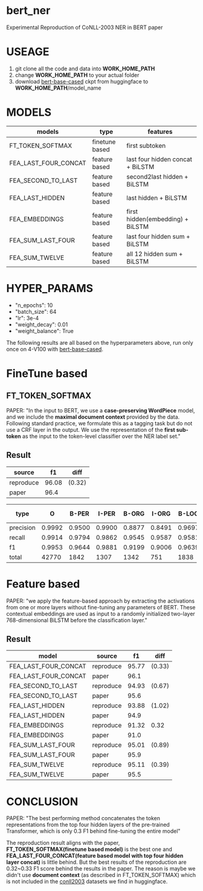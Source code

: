 # bert_ner
Experimental Reproduction of CoNLL-2003 NER in BERT paper

# USEAGE
1. git clone all the code and data into **WORK\_HOME\_PATH**
2. change **WORK\_HOME\_PATH** to your actual folder
3. download [bert-base-cased](https://huggingface.co/bert-base-cased) ckpt from huggingface to **WORK\_HOME\_PATH**/model_name

# MODELS
| models | type | features |
| --- | --- | --- |
| FT_TOKEN_SOFTMAX | finetune based | first subtoken |
| FEA_LAST_FOUR_CONCAT | feature based | last four hidden concat + BiLSTM |
| FEA_SECOND_TO_LAST | feature based | second2last hidden + BiLSTM |
| FEA_LAST_HIDDEN | feature based | last hidden + BiLSTM |
| FEA_EMBEDDINGS | feature based | first hidden(embedding) + BiLSTM |
| FEA_SUM_LAST_FOUR | feature based | last four hidden sum + BiLSTM |
| FEA_SUM_TWELVE | feature based | all 12 hidden sum + BiLSTM |

# HYPER_PARAMS
- "n_epochs": 10
- "batch_size": 64
- "lr": 3e-4
- "weight_decay": 0.01
- "weight_balance": True

The following results are all based on the hyperparameters above, run only once on 4-V100 with [bert-base-cased](https://huggingface.co/bert-base-cased).

# FineTune based
## FT_TOKEN_SOFTMAX
PAPER: "In the input to BERT, we use a **case-preserving WordPiece** model, and we include the **maximal document context** provided by the data. Following standard practice, we formulate this as a tagging task but do not use a CRF layer in the output. We use the representation of the **first sub-token** as the input to the token-level classifier over the NER label set."

## Result
| source | f1 | diff |
| --- | --- | --- |
| reproduce | 96.08 | (0.32) |
| paper | 96.4 | |

| type | O | B-PER | I-PER | B-ORG | I-ORG | B-LOC | I-LOC | B-MISC | I-MISC |
| --- | --- | --- | --- | --- | --- | --- | --- | --- | --- |
| precision | 0.9992 | 0.9500 | 0.9900 | 0.8877 | 0.8491 | 0.9697 | 0.8651 | 0.9022 | 0.7850 |
| recall | 0.9914 | 0.9794 | 0.9862 | 0.9545 | 0.9587 | 0.9581 | 0.9728 | 0.9208 | 0.9075 |
| f1 | 0.9953 | 0.9644 | 0.9881 | 0.9199 | 0.9006 | 0.9639 | 0.9158 | 0.9114 | 0.8418 |
| total | 42770 | 1842 | 1307 | 1342 | 751 | 1838 | 257 | 922 | 346 |

# Feature based
PAPER: "we apply the feature-based approach by extracting the activations from one or more layers without fine-tuning any parameters of BERT. These contextual embeddings are used as input to a randomly initialized two-layer 768-dimensional BiLSTM before the classification layer."

## Result
| model | source | f1 | diff |
| --- | --- | --- | --- |
| FEA_LAST_FOUR_CONCAT | reproduce | 95.77 | (0.33) |
| FEA_LAST_FOUR_CONCAT | paper | 96.1 |  |
| FEA_SECOND_TO_LAST | reproduce | 94.93 | (0.67) |
| FEA_SECOND_TO_LAST | paper | 95.6 |  |
| FEA_LAST_HIDDEN | reproduce | 93.88 | (1.02) |
| FEA_LAST_HIDDEN | paper | 94.9 |  |
| FEA_EMBEDDINGS | reproduce | 91.32 | 0.32  |
| FEA_EMBEDDINGS | paper | 91.0 |  |
| FEA_SUM_LAST_FOUR | reproduce | 95.01 | (0.89) |
| FEA_SUM_LAST_FOUR | paper | 95.9 |  |
| FEA_SUM_TWELVE | reproduce | 95.11 | (0.39) |
| FEA_SUM_TWELVE | paper | 95.5 |  |

# CONCLUSION
PAPER: "The best performing method concatenates the token representations from the top four hidden layers of the pre-trained Transformer, which is only 0.3 F1 behind fine-tuning the entire model"

The reproduction result aligns with the paper, **FT_TOKEN_SOFTMAX(finetune based model)** is the best one and **FEA_LAST_FOUR_CONCAT(feature based model with top four hidden layer concat)** is little behind. But the best results of the reproduction are 0.32~0.33 F1 score behind the results in the paper. The reason is maybe we didn't use **document context** (as described in FT_TOKEN_SOFTMAX) which is not included in the [conll2003](https://huggingface.co/datasets/conll2003) datasets we find in huggingface.
